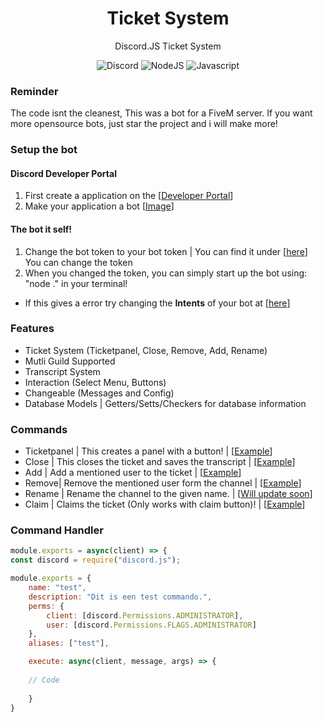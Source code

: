 <div align="center">

# Ticket System

Discord.JS Ticket System
  
![Discord](https://img.shields.io/static/v1?label=Discord.JS&message=V13&color=red)
![NodeJS](https://img.shields.io/static/v1?label=Node.JS&message=V16.10.0&color=green)
![Javascript](https://img.shields.io/static/v1?label=Code%20Language&message=Javascript&color=yellow)

</div>


### Reminder
The code isnt the cleanest, This was a bot for a FiveM server. If you want more opensource bots, just star the project and i will make more!



### Setup the bot

#### Discord Developer Portal
1. First create a application on the [[Developer Portal](https://discord.com/developers/applications)]
2. Make your application a bot [[Image](https://user-images.githubusercontent.com/78086344/134589129-89f91109-4abc-4ca2-be56-d7c0ceb7a082.png)]

#### The bot it self!
1. Change the bot token to your bot token | You can find it under [[here](https://user-images.githubusercontent.com/78086344/134589639-75cdee6e-31bf-4593-b1e1-e8330510adbe.png)] <br>
You can change the token
3. When you changed the token, you can simply start up the bot using: "node ." in your terminal!
* If this gives a error try changing the **Intents** of your bot at [[here](https://user-images.githubusercontent.com/78086344/134589639-75cdee6e-31bf-4593-b1e1-e8330510adbe.png)]



### Features
* Ticket System (Ticketpanel, Close, Remove, Add, Rename)
* Mutli Guild Supported
* Transcript System
* Interaction (Select Menu, Buttons)
* Changeable (Messages and Config)
* Database Models | Getters/Setts/Checkers for database information




### Commands
* Ticketpanel | This creates a panel with a button! | [[Example](https://user-images.githubusercontent.com/78086344/134589897-eb6f11fd-346f-49b3-a392-97a17040837a.png)]
* Close | This closes the ticket and saves the transcript | [[Example](https://user-images.githubusercontent.com/78086344/134590071-781e1067-6b70-425e-b3ad-a0634fa7b329.png)]
* Add | Add a mentioned user to the ticket | [[Example](https://user-images.githubusercontent.com/78086344/134590123-268898df-e207-49a9-8f94-31084b80697b.png)]
* Remove| Remove the mentioned user form the channel | [[Example](https://user-images.githubusercontent.com/78086344/134590167-4769db2e-415e-4cfb-bc1b-b63683bd892c.png)]
* Rename | Rename the channel to the given name. | [[Will update soon]()]
* Claim | Claims the ticket (Only works with claim button)! | [[Example](https://user-images.githubusercontent.com/78086344/134590503-03514a9c-b0a5-42a4-9f7a-9ae1cfa07535.png)]



### Command Handler
```js
module.exports = async(client) => {
const discord = require("discord.js");

module.exports = {
    name: "test",
    description: "Dit is een test commando.",
    perms: {
        client: [discord.Permissions.ADMINISTRATOR],
        user: [discord.Permissions.FLAGS.ADMINISTRATOR]
    },
    aliases: ["test"],

    execute: async(client, message, args) => {
    
    // Code
        
    }
}
```
